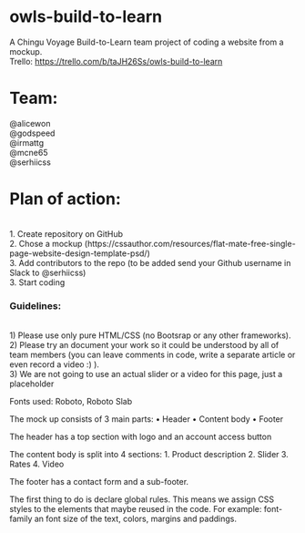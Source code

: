 # owls-build-to-learn
A Chingu Voyage Build-to-Learn team project of coding a website from a mockup.
<br>
Trello: https://trello.com/b/taJH26Ss/owls-build-to-learn

# Team:
@alicewon
<br>
@godspeed
<br>
@irmattg
<br>
@mcne65
<br>
@serhiicss

# Plan of action:
<br>
1. Create repository on GitHub
<br>
2. Chose a mockup (https://cssauthor.com/resources/flat-mate-free-single-page-website-design-template-psd/)
<br>
3. Add contributors to the repo (to be added send your Github username in Slack to @serhiicss)
<br>
3. Start coding

### Guidelines:
<br>
1) Please use only pure HTML/CSS (no Bootsrap or any other frameworks).
<br>
2) Please try an document your work so it could be understood by all of team members (you can leave comments in code, write a separate article or even record a video :) ).
<br>
3) We are not going to use an actual slider or a video for this page, just a placeholder

Fonts used: Roboto, Roboto Slab

The mock up consists of 3 main parts:
	• Header
	• Content body 
	• Footer

The header has a top  section with logo and an account access button

The content body is split into 4 sections:
	1. Product description
	2. Slider
	3. Rates
	4. Video

The footer has a contact form and a sub-footer.

The first thing to do is declare global rules. This means we assign CSS styles to the elements that maybe reused in the code. For example: font-family an font size of the text, colors, margins and paddings.
